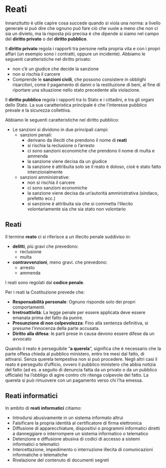 ﻿# Reati

Innanzitutto è utile capire cosa succede quando si viola una norma: a livello generale si può dire che ognuno può fare ciò che vuole a meno che non ci sia un divieto, ma la risposta più precisa è che dipende si siamo nel campo del **diritto privato** o del **diritto pubblico**. 

Il **diritto privato** regola i rapporti tra persone nella propria vita e con i propri affari (un esempio sono i contratti, oppure un incidente). Abbiamo le seguenti caratteristiche nel diritto privato:

- non c’è un giudice che decide la sanzione
- non si rischia il carcere
- Comprende le **sanzioni civili**, che possono consistere in obblighi risarcitori, come il pagamento di danni o la restituzione di beni, al fine di riportare una situazione nello stato precedente alla violazione.

Il **diritto pubblico** regola i rapporti tra lo Stato e i cittadini, e tra gli organi dello Stato. La sua caratteristica principale è che l'interesse pubblico prevale e la sicurezza collettiva.

Abbiamo le seguenti caratteristiche nel diritto pubblico:

- Le sanzioni si dividono in due principali campi:
    - sanzioni penali:
        - derivano da illeciti che prendono il nome di **reati**
        - si rischia la reclusione o l’arresto
        - ci sono sanzioni economiche che prendono il nome di multa e ammenda
        - la sanzione viene decisa da un giudice
        - la sanzione è attribuita solo se il reato è doloso, cioè è stato fatto intenzionalmente
    - sanzioni amministrative:
        - non si rischia il carcere
        - ci sono sanzioni economiche
        - la sanzione viene decisa da un’autorità amministrativa (sindaco, prefetto ecc.)
        - si sanzione è attribuita sia che si commetta l’illecito volontariamente sia che sia stato non volontario

## Reati

Il termine **reato** ci si riferisce a un illecito penale suddiviso in:

- **delitti**, più gravi che prevedono:
    - reclusione
    - multa
- **contravvenzioni**, meno gravi. che prevedono:
    - arresto
    - ammenda

I reati sono regolati dal **codice penale**.

Per i reati la Costituzione prevede che:

- **Responsabilità personale**: Ognuno risponde solo dei propri comportamenti.
- **Irretroattività**: La legge penale per essere applicata deve essere emanata prima del fatto da punire.
- **Presunzione di non colpevolezza**: Fino alla sentenza definitiva, si presume l’innocenza della parte accusata.
- **Diritto alla difesa**: le parti prese in causa devono essere difese da un avvocato

Quando il reato è perseguibile “**a querela**”, significa che è necessario che la parte offesa chieda al pubblico ministero, entro tre mesi dal fatto, di attivarsi. Senza querela tempestiva non si può procedere. Negli altri casi il reato è perseguito d’ufficio, ovvero il pubblico ministero che abbia notizia del fatto (ad es. a seguito di denuncia fatta da un privato o da un pubblico ufficiale) ha l’obbligo di agire contro chi ritenga colpevole del fatto.
La querela si può rimuovere con un pagamento verso chi l’ha emessa.

## Reati informatici

In ambito di **reati informatici** citiamo:

- Introdursi abusivamente in un sistema informato altrui
- Falsificare la propria identità al certificatore di firma elettronica
- Diffusione di apparecchiature, dispositivi o programmi informatici diretti a danneggiare o interrompere un sistema informatico o telematico
- Detenzione e diffusione abusiva di codici di accesso a sistemi informatici o telematici
- Intercettazione, impedimento o interruzione illecita di comunicazioni informatiche o telematiche
- Rivelazione del contenuto di documenti segreti
